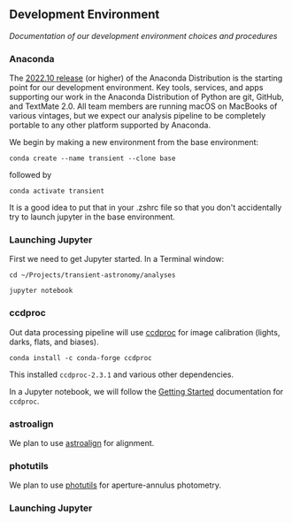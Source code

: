 ## Development Environment

*Documentation of our development environment choices and procedures*

### Anaconda

The [2022.10 release](https://www.anaconda.com/blog/anaconda-distribution-2022-10) (or higher) of the Anaconda Distribution is the starting point for our development environment. Key tools, services, and apps supporting our work in the Anaconda Distribution of Python are git, GitHub, and TextMate 2.0. All team members are running macOS on MacBooks of various vintages, but we expect our analysis pipeline to be completely portable to any other platform supported by Anaconda.

We begin by making a new environment from the base environment:

`conda create --name transient --clone base`

followed by

`conda activate transient`

It is a good idea to put that in your .zshrc file so that you don't accidentally try to launch jupyter in the base environment.

### Launching  Jupyter

First we need to get Jupyter started. In a Terminal window:

`cd ~/Projects/transient-astronomy/analyses`

`jupyter notebook`

### ccdproc

Out data processing pipeline will use [ccdproc](https://ccdproc.readthedocs.io/en/latest/) for image calibration (lights, darks, flats, and biases).

`conda install -c conda-forge ccdproc`

This installed `ccdproc-2.3.1` and various other dependencies.

In a Jupyter notebook, we will follow the [Getting Started](https://ccdproc.readthedocs.io/en/latest/getting_started.html) documentation for `ccdproc`.

### astroalign

We plan to use [astroalign](https://astroalign.quatrope.org/en/latest/) for alignment.

### photutils

We plan to use [photutils](https://photutils.readthedocs.io/en/stable/getting_started.html) for aperture-annulus photometry.

### Launching  Jupyter

